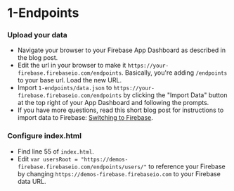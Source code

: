 # 1-Endpoints

### Upload your data

- Navigate your browser to your Firebase App Dashboard as described in the blog post.
- Edit the url in your browser to make it ```https://your-firebase.firebaseio.com/endpoints```. Basically, you're adding ```/endpoints``` to your base url. Load the new URL.
- Import ```1-endpoints/data.json``` to ```https://your-firebase.firebaseio.com/endpoints``` by clicking the "Import Data" button at the top right of your App Dashboard and following the prompts.
- If you have more questions, read this short blog post for instructions to import data to Firebase: [Switching to Firebase](https://www.firebase.com/blog/2014-08-12-switching-to-firebase.html).

### Configure index.html

- Find line 55 of ```index.html```.
- Edit ```var usersRoot = "https://demos-firebase.firebaseio.com/endpoints/users/"``` to reference your Firebase by changing ```https://demos-firebase.firebaseio.com``` to your Firebase data URL.
